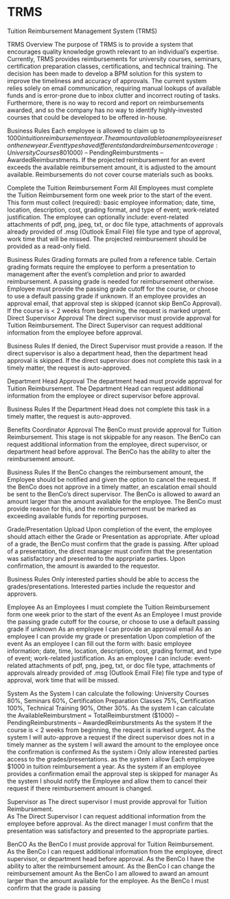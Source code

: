 # TRMS

Tuition Reimbursement Management System (TRMS)

TRMS Overview
	The purpose of TRMS is to provide a system that encourages quality knowledge growth relevant to an individual’s expertise.   Currently, TRMS provides reimbursements for university courses, seminars, certification preparation classes, certifications, and technical training.  The decision has been made to develop a BPM solution for this system to improve the timeliness and accuracy of approvals.  The current system relies solely on email communication, requiring manual lookups of available funds and is error-prone due to inbox clutter 	and incorrect routing of tasks.  Furthermore, there is no way to record and report on reimbursements awarded, and so the company has no way to identify highly-invested courses that could be developed to be offered in-house.

Business Rules
	Each employee is allowed to claim up to $1000 in tuition reimbursement a year.  The amount available to an employee is reset on the new year.  Event types have different standard reimbursement coverage: University Courses 80%, Seminars 60%, Certification Preparation Classes 75%, Certification 100%, Technical Training 90%, Other 30%.  After a BenCo has approved a reimbursement, the reimbursement is pending until a passing grade or presentation over the event is provided.  The monetary amount available for an employee to reimburse is defined by the following equation: AvailableReimburstment = TotalReimburstment ($1000) – PendingReimburstments – AwardedReimburstments.  If the projected reimbursement for an event exceeds the available reimbursement amount, it is adjusted to the amount available.  Reimbursements do not cover course materials such as books.

Complete the Tuition Reimbursement Form
	All Employees must complete the Tuition Reimbursement form one week prior to the start of the event.  This form must collect (required): basic employee information; date, time, location, description, cost, grading format, and type of event; work-related justification.  The employee can optionally include: event-related attachments of pdf, png, jpeg, txt, or doc file type, attachments of approvals already provided of .msg (Outlook Email File) file type and type of approval, work time that will be missed.  The projected reimbursement should be provided as a read-only field.

Business Rules
	Grading formats are pulled from a reference table.  Certain grading formats require the employee to perform a presentation to management after the event’s completion and prior to awarded reimbursement.  A passing grade is needed for reimbursement otherwise.  Employee must provide the passing grade cutoff for the course, or choose to use a default passing grade if unknown.  If an employee provides an approval email, that approval step is skipped (cannot skip BenCo Approval).  If the course is < 2 weeks from beginning, the request is marked urgent.
Direct Supervisor Approval
The direct supervisor must provide approval for Tuition Reimbursement.  The Direct Supervisor can request additional information from the employee before approval. 

Business Rules
	If denied, the Direct Supervisor must provide a reason.  If the direct supervisor is also a department head, then the department head approval is skipped.  If the direct supervisor does not complete this task in a timely matter, the request is auto-approved. 

Department Head Approval
The department head must provide approval for Tuition Reimbursement.  The Department Head can request additional information from the employee or direct supervisor before approval.

Business Rules
If the Department Head does not complete this task in a timely matter, the request is auto-approved.

Benefits Coordinator Approval
	The BenCo must provide approval for Tuition Reimbursement.   This stage is not skippable for any reason.  The BenCo can request additional information from the employee, direct supervisor, or department head before approval. The BenCo has the ability to alter the reimbursement amount.

Business Rules
	If the BenCo changes the reimbursement amount, the Employee should be notified and given the option to cancel the request.  If the BenCo does not approve in a timely matter, an escalation email should be sent to the BenCo’s direct supervisor.  The BenCo is allowed to award an amount larger than the amount available for the employee.  The BenCo must provide reason for this, and the reimbursement must be marked as exceeding available funds for reporting purposes.

Grade/Presentation Upload
	Upon completion of the event, the employee should attach either the Grade or Presentation as appropriate.  After upload of a grade, the BenCo must confirm that the grade is passing.  After upload of a presentation, the direct manager must confirm that the presentation was satisfactory and presented to the apprpriate parties.  Upon confirmation, the amount is awarded to the requestor.

Business Rules
Only interested parties should be able to access the grades/presentations.  Interested parties include the requestor and approvers.  

Employee
As an Employees I must complete the Tuition Reimbursement form one week prior to the start of the event
As an Employee I must provide the passing grade cutoff for the course, or choose to use a default passing grade if unknown
As an employee I can provide an approval email
As an employee I can provide my grade or presentation Upon completion of the event
As an employee I can fill out the form with: basic employee information; date, time, location, description, cost, grading format, and type of event; work-related justification. 
As an employee I can include: event-related attachments of pdf, png, jpeg, txt, or doc file type, attachments of approvals already provided of .msg (Outlook Email File) file type and type of approval, work time that will be missed.  

System
As the System I can calculate the following: University Courses 80%, Seminars 60%, Certification Preparation Classes 75%, Certification 100%, Technical Training 90%, Other 30%.
As the system I can calculate the AvailableReimburstment = TotalReimburstment ($1000) – PendingReimburstments – AwardedReimburstments
As the system If the course is < 2 weeks from beginning, the request is marked urgent.
 As the system I will auto-approve a request if the direct supervisor does not in a timely manner
as the system I will award the amount to the employee once the confirmation is confirmed
As the system i Only allow interested parties access to the grades/presentations.
as the system i allow Each employee $1000 in tuition reimbursement a year.
As the  system if an employee provides a confirmation email the approval step is skipped for manager
As the system I should notify the Employee and allow them to cancel their request if there reimbursement amount is changed.  

Supervisor
as The direct supervisor I must provide approval for Tuition Reimbursement.  
As The Direct Supervisor I can request additional information from the employee before approval. 
As the  direct manager I must confirm that the presentation was satisfactory and presented to the appropriate parties.

BenCO
As the BenCo I must provide approval for Tuition Reimbursement.   
As the BenCo I can request additional information from the employee, direct supervisor, or department head before approval. 
As the BenCo I have the ability to alter the reimbursement amount.
As the BenCo I can change the reimbursement amount 
As the BenCo I am allowed to award an amount larger than the amount available for the employee.
As the BenCo I must confirm that the grade is passing



